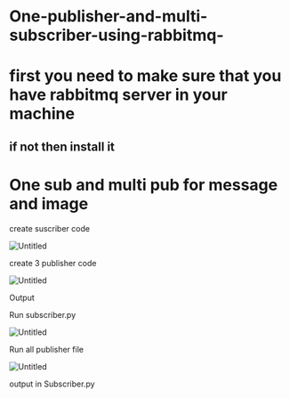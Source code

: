# One-publisher-and-multi-subscriber-using-rabbitmq-
# first you need to make sure that you have rabbitmq server in your machine 
## if not then install it 
# One sub and multi pub for message and image

create suscriber code 

![Untitled](https://s3-us-west-2.amazonaws.com/secure.notion-static.com/3a22d305-f38f-4458-ad90-c80b8f767472/Untitled.png)

create 3 publisher code 

![Untitled](https://s3-us-west-2.amazonaws.com/secure.notion-static.com/940eeb41-c00f-40bb-b9ca-a3b5a7bec25a/Untitled.png)

Output 

Run subscriber.py

![Untitled](https://s3-us-west-2.amazonaws.com/secure.notion-static.com/ab4d48a2-c352-4978-806a-dabf98cb4f3f/Untitled.png)

Run all publisher file

![Untitled](https://s3-us-west-2.amazonaws.com/secure.notion-static.com/5508ebf5-1306-4109-b602-08ce0f357900/Untitled.png)

output in Subscriber.py
